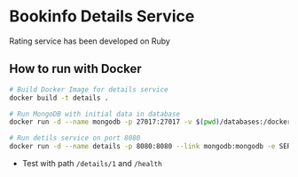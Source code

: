 # Bookinfo Details Service

Rating service has been developed on Ruby

## How to run with Docker

```bash
# Build Docker Image for details service
docker build -t details .

# Run MongoDB with initial data in database
docker run -d --name mongodb -p 27017:27017 -v $(pwd)/databases:/docker-entrypoint-initdb.d bitnami/mongodb:4.4.4-debian-10-r5

# Run detils service on port 8080
docker run -d --name details -p 8080:8080 --link mongodb:mongodb -e SERVICE_VERSION=v2 -e 'MONGO_DB_URL=mongodb://mongodb:27017/details' details
```

* Test with path `/details/1` and `/health`
